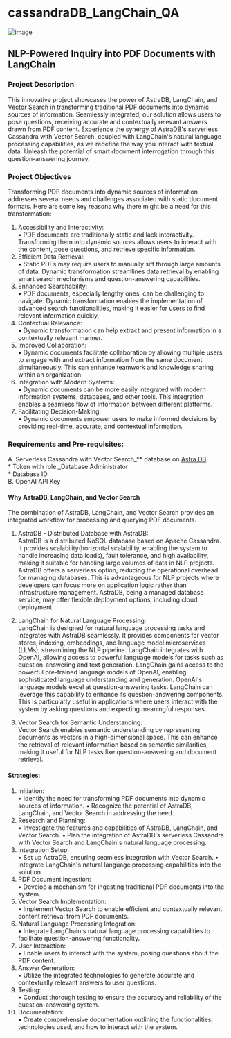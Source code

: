 # cassandraDB_LangChain_QA
![image](https://github.com/shum05/cassandraDB_LangChain_QA/assets/136538114/84c98e18-cdba-426b-b2e5-8593fc6b3238)
## NLP-Powered Inquiry into PDF Documents with LangChain<br>
### Project Description <br>
This innovative project showcases the power of AstraDB, LangChain, and Vector Search in transforming traditional PDF documents into dynamic sources of information. Seamlessly integrated, our solution allows users to pose questions, receiving accurate and contextually relevant answers drawn from PDF content. Experience the synergy of AstraDB's serverless Cassandra with Vector Search, coupled with LangChain's natural language processing capabilities, as we redefine the way you interact with textual data. Unleash the potential of smart document interrogation through this question-answering journey.
       
### Project Objectives<br>
Transforming PDF documents into dynamic sources of information addresses several needs and challenges associated with static document formats. Here are some key reasons why there might be a need for this transformation:
1.	Accessibility and Interactivity:<br>
•	PDF documents are traditionally static and lack interactivity. Transforming them into dynamic sources allows users to interact with the content, pose questions, and retrieve specific information.
2.	Efficient Data Retrieval:<br>
•	Static PDFs may require users to manually sift through large amounts of data. Dynamic transformation streamlines data retrieval by enabling smart search mechanisms and question-answering capabilities.
3.	Enhanced Searchability:<br>
•	PDF documents, especially lengthy ones, can be challenging to navigate. Dynamic transformation enables the implementation of advanced search functionalities, making it easier for users to find relevant information quickly.
4.	Contextual Relevance:<br>
•	Dynamic transformation can help extract and present information in a contextually relevant manner. 
5.	Improved Collaboration:<br>
•	Dynamic documents facilitate collaboration by allowing multiple users to engage with and extract information from the same document simultaneously. This can enhance teamwork and knowledge sharing within an organization.
6.	Integration with Modern Systems:<br>
•	Dynamic documents can be more easily integrated with modern information systems, databases, and other tools. This integration enables a seamless flow of information between different platforms.
7.	Facilitating Decision-Making:<br>
•	Dynamic documents empower users to make informed decisions by providing real-time, accurate, and contextual information.   

### Requirements and Pre-requisites:
A. Serverless Cassandra with Vector Search_** database on [Astra DB](https://astra.datastax.com) <br>
	* Token with role _Database Administrator <br>
	* Database ID<br>
B. OpenAI API Key<br>

#### Why AstraDB, LangChain, and Vector Search 

The combination of AstraDB, LangChain, and Vector Search provides an integrated workflow for processing and querying PDF documents.

1. AstraDB - Distributed Database with AstraDB:<br>
AstraDB is a distributed NoSQL database based on Apache Cassandra. It provides scalability(horizontal scalability, enabling the system to handle increasing data loads), fault tolerance, and high availability, making it suitable for handling large volumes of data in NLP projects.
AstraDB offers a serverless option, reducing the operational overhead for managing databases. This is advantageous for NLP projects where developers can focus more on application logic rather than infrastructure management.
AstraDB, being a managed database service, may offer flexible deployment options, including cloud deployment. 


2. LangChain for Natural Language Processing:<br>
LangChain is designed for natural language processing tasks and integrates with AstraDB seamlessly. It provides components for vector stores, indexing, embeddings, and language model microservices (LLMs), streamlining the NLP pipeline.
LangChain integrates with OpenAI, allowing access to powerful language models for tasks such as question-answering and text generation. LangChain gains access to the powerful pre-trained language models of OpenAI, enabling sophisticated language understanding and generation. OpenAI's language models excel at question-answering tasks. LangChain can leverage this capability to enhance its question-answering components. This is particularly useful in applications where users interact with the system by asking questions and expecting meaningful responses.

3. Vector Search for Semantic Understanding:<br>
Vector Search enables semantic understanding by representing documents as vectors in a high-dimensional space. This can enhance the retrieval of relevant information based on semantic similarities, making it useful for NLP tasks like question-answering and document retrieval.

#### Strategies:<br>
1.	Initiation:<br>
•	Identify the need for transforming PDF documents into dynamic sources of information.
•	Recognize the potential of AstraDB, LangChain, and Vector Search in addressing the need.
2.	Research and Planning:<br>
•	Investigate the features and capabilities of AstraDB, LangChain, and Vector Search.
•	Plan the integration of AstraDB's serverless Cassandra with Vector Search and LangChain's natural language processing.
3.	Integration Setup:<br>
•	Set up AstraDB, ensuring seamless integration with Vector Search.
•	Integrate LangChain's natural language processing capabilities into the solution.
4.	PDF Document Ingestion:<br>
•	Develop a mechanism for ingesting traditional PDF documents into the system.
5.	Vector Search Implementation:<br>
•	Implement Vector Search to enable efficient and contextually relevant content retrieval from PDF documents.
6.	Natural Language Processing Integration:<br>
•	Integrate LangChain's natural language processing capabilities to facilitate question-answering functionality.
7.	User Interaction:<br>
•	Enable users to interact with the system, posing questions about the PDF content.
8.	Answer Generation:<br>
•	Utilize the integrated technologies to generate accurate and contextually relevant answers to user questions.
9.	Testing:<br>
•	Conduct thorough testing to ensure the accuracy and reliability of the question-answering system.
10.	Documentation:<br>
•	Create comprehensive documentation outlining the functionalities, technologies used, and how to interact with the system.


